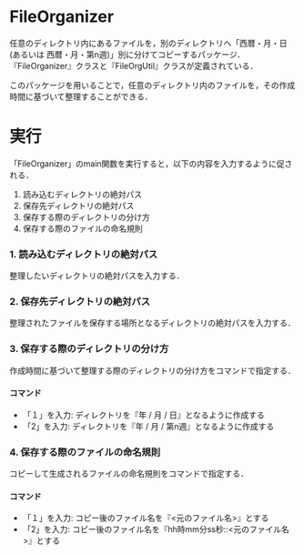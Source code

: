 # FileOrganizer
任意のディレクトリ内にあるファイルを，別のディレクトリへ「西暦・月・日(あるいは 西暦・月・第n週)」別に分けてコピーするパッケージ．
『FileOrganizer』クラスと『FileOrgUtil』クラスが定義されている．

このパッケージを用いることで，任意のディレクトリ内のファイルを，その作成時間に基づいて整理することができる．


# 実行
「FileOrganizer」のmain関数を実行すると，以下の内容を入力するように促される．

1. 読み込むディレクトリの絶対パス
2. 保存先ディレクトリの絶対パス
3. 保存する際のディレクトリの分け方
4. 保存する際のファイルの命名規則

### 1. 読み込むディレクトリの絶対パス
整理したいディレクトリの絶対パスを入力する．

### 2. 保存先ディレクトリの絶対パス
整理されたファイルを保存する場所となるディレクトリの絶対パスを入力する．

### 3. 保存する際のディレクトリの分け方
作成時間に基づいて整理する際のディレクトリの分け方をコマンドで指定する．

#### コマンド
- 「１」を入力: ディレクトリを『年 / 月 / 日』となるように作成する
- 「2」を入力: ディレクトリを『年 / 月 / 第n週』となるように作成する

### 4. 保存する際のファイルの命名規則
コピーして生成されるファイルの命名規則をコマンドで指定する．

#### コマンド
- 「１」を入力: コピー後のファイル名を『<元のファイル名>』とする
- 「2」を入力: コピー後のファイル名を『hh時mm分ss秒::<元のファイル名>』とする
